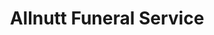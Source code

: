 ---
title: "Allnutt Funeral Service"
url: /fort-collins/allnutt-funeral-service/
shop: funeral directors
---